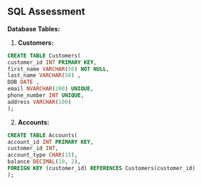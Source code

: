 ## SQL Assessment

**Database Tables:**

1. **Customers:**

```sql
CREATE TABLE Customers(
customer_id INT PRIMARY KEY,
first_name VARCHAR(50) NOT NULL,
last_name VARCHAR(50) ,
DOB DATE ,
email NVARCHAR(200) UNIQUE,
phone_number INT UNIQUE,
address VARCHAR(100)
);
```

2. **Accounts:**

```sql
CREATE TABLE Accounts(
account_id INT PRIMARY KEY,
customer_id INT,
account_type CHAR(15),
balance DECIMAL(10, 2),
FOREIGN KEY (customer_id) REFERENCES Customers(customer_id)
);
```
